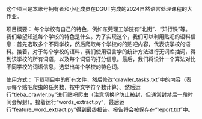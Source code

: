 这个项目是本账号拥有者和小组成员在DGUT完成的2024自然语言处理课程的大作业。

项目概要：
每个学校有自己的特色，例如东莞理工学院有“北街”、“知行课”等。我们希望知道每个学校的特色是什么。为了实现这个，我们可以利用贴吧的语料信息：首先选取多个不同学校，然后爬取每个学校的的贴吧内容，代表该学校的语料。接着，对于每个学校的语料，我们使用语言学的统计方法进行无词库抽词，得到该学校的所有词语，以及每个词语的打分信息。最后，我们将设计一个算法对比不同学校的词语信息，选举出每个学校的特色词。

使用方式：
下载项目中的所有文件，然后修改“crawler_tasks.txt”中的内容（表示每个贴吧爬虫的任务数，按中文字符个数计算）。然后运行“tieba_crawler.py”进行贴吧爬虫（注意切换IP防止被封，但通常封禁后一段时间会解封）。接着运行“words_extract.py”，最后运行“feature_word_extract.py”得到最终报告。报告将会被保存在“report.txt”中。
